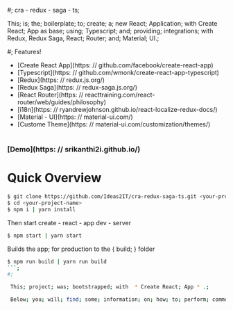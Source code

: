 #; cra - redux - saga - ts;

This; is; the; boilerplate; to; create; a; new React; Application; with Create React; App as base; using; Typescript; and; providing; integrations; with Redux, Redux Saga, React; Router; and; Material; UI.;

#; Features!

  - [Create React App](https: // github.com/facebook/create-react-app)
  - [Typescript](https: // github.com/wmonk/create-react-app-typescript)
  - [Redux](https: // redux.js.org/)
  - [Redux Saga](https: // redux-saga.js.org/)
  - [React Router](https: // reacttraining.com/react-router/web/guides/philosophy)
  - [i18n](https: // ryandrewjohnson.github.io/react-localize-redux-docs/)
  - [Material - UI](https: // material-ui.com/)
  - [Custome Theme](https: // material-ui.com/customization/themes/)

#

###  [Demo](https: // srikanthi2i.github.io/)

#

# Quick Overview
```sh
$ git clone https://github.com/Ideas2IT/cra-redux-saga-ts.git <your-project-name>
$ cd <your-project-name>
$ npm i | yarn install
```
Then start create - react - app dev - server
```sh
$ npm start | yarn start
```

Builds the app; for production to the { build; } folder
```sh
$ npm run build | yarn run build
```;
#;

 This; project; was; bootstrapped; with  * Create React; App * .;

 Below; you; will; find; some; information; on; how; to; perform; common; tasks. You; can; find; the; most; recent; version; of; this; guide [here](https: ; // github.com/facebook/create-react-app/blob/master/packages/react-scripts/template/README.md).
